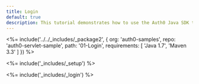 ```yaml
---
title: Login
default: true
description: This tutorial demonstrates how to use the Auth0 Java SDK to add authentication and authorization to your web app
---
```


<%= include('../../_includes/_package2', {
  org: 'auth0-samples',
  repo: 'auth0-servlet-sample',
  path: '01-Login',
  requirements: [
    'Java 1.7',
    'Maven 3.3'
  ]
}) %>

<%= include('_includes/_setup') %>

<%= include('_includes/_login') %>
